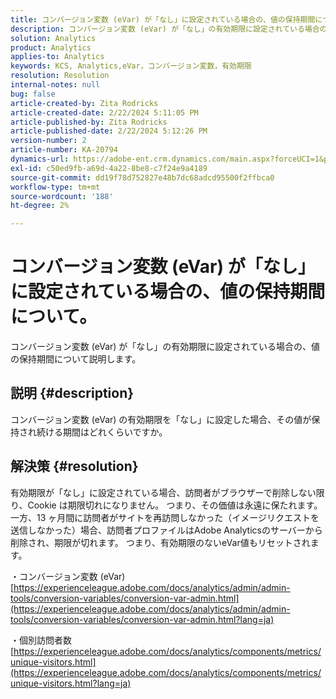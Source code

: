 ```yaml
---
title: コンバージョン変数 (eVar) が「なし」に設定されている場合の、値の保持期間について。
description: コンバージョン変数 (eVar) が「なし」の有効期限に設定されている場合の、値の保持期間について説明します。
solution: Analytics
product: Analytics
applies-to: Analytics
keywords: KCS, Analytics,eVar，コンバージョン変数，有効期限
resolution: Resolution
internal-notes: null
bug: false
article-created-by: Zita Rodricks
article-created-date: 2/22/2024 5:11:05 PM
article-published-by: Zita Rodricks
article-published-date: 2/22/2024 5:12:26 PM
version-number: 2
article-number: KA-20794
dynamics-url: https://adobe-ent.crm.dynamics.com/main.aspx?forceUCI=1&pagetype=entityrecord&etn=knowledgearticle&id=f8dece5a-a5d1-ee11-9079-6045bd0061cb
exl-id: c50ed9fb-a69d-4a22-8be8-c7f24e9a4189
source-git-commit: dd19f78d752827e48b7dc68adcd95500f2ffbca0
workflow-type: tm+mt
source-wordcount: '188'
ht-degree: 2%

---
```


# コンバージョン変数 (eVar) が「なし」に設定されている場合の、値の保持期間について。


コンバージョン変数 (eVar) が「なし」の有効期限に設定されている場合の、値の保持期間について説明します。

## 説明 {#description}

コンバージョン変数 (eVar) の有効期限を「なし」に設定した場合、その値が保持され続ける期間はどれくらいですか。

## 解決策 {#resolution}


有効期限が「なし」に設定されている場合、訪問者がブラウザーで削除しない限り、Cookie は期限切れになりません。 つまり、その価値は永遠に保たれます。 一方、13 ヶ月間に訪問者がサイトを再訪問しなかった（イメージリクエストを送信しなかった）場合、訪問者プロファイルはAdobe Analyticsのサーバーから削除され、期限が切れます。 つまり、有効期限のないeVar値もリセットされます。

・コンバージョン変数 (eVar)
[https://experienceleague.adobe.com/docs/analytics/admin/admin-tools/conversion-variables/conversion-var-admin.html](https://experienceleague.adobe.com/docs/analytics/admin/admin-tools/conversion-variables/conversion-var-admin.html?lang=ja)

・個別訪問者数
[https://experienceleague.adobe.com/docs/analytics/components/metrics/unique-visitors.html](https://experienceleague.adobe.com/docs/analytics/components/metrics/unique-visitors.html?lang=ja)
